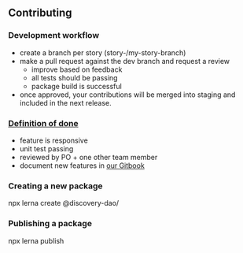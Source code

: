 ## Contributing

### Development workflow

- create a branch per story (story-<storyID>/my-story-branch)
- make a pull request against the dev branch and request a review
  - improve based on feedback
  - all tests should be passing
  - package build is successful
- once approved, your contributions will be merged into staging and included in the next release.

### [Definition of done](https://trello.com/c/Bwr9ltza)

- feature is responsive
- unit test passing
- reviewed by PO + one other team member
- document new features in [our Gitbook ](https://app.gitbook.com/o/-MfiuY33tsDX7Su0127P/s/VMEQ8pOelLAC9Dz9eqbW/overview)

### Creating a new package

npx lerna create @discovery-dao/<new-package>

### Publishing a package

npx lerna publish

